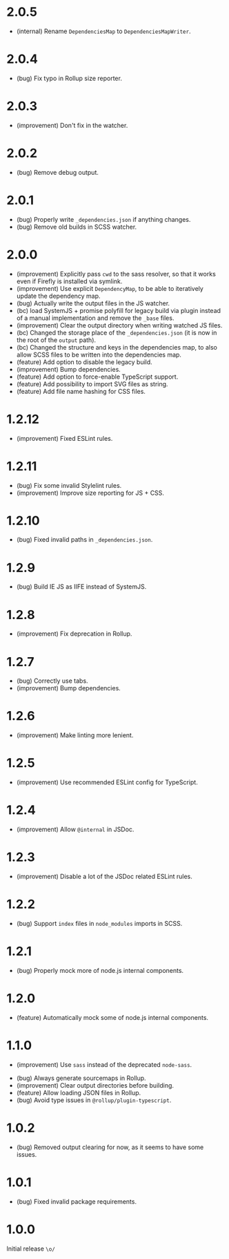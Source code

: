 2.0.5
=====

*   (internal) Rename `DependenciesMap` to `DependenciesMapWriter`.


2.0.4
=====

*   (bug) Fix typo in Rollup size reporter.


2.0.3
=====

*   (improvement) Don't fix in the watcher.


2.0.2
=====

*   (bug) Remove debug output.


2.0.1
=====

*   (bug) Properly write `_dependencies.json` if anything changes.
*   (bug) Remove old builds in SCSS watcher.


2.0.0
=====

*   (improvement) Explicitly pass `cwd` to the sass resolver, so that it works even if Firefly is installed via symlink.
*   (improvement) Use explicit `DependencyMap`, to be able to iteratively update the dependency map.
*   (bug) Actually write the output files in the JS watcher.
*   (bc) load SystemJS + promise polyfill for legacy build via plugin instead of a manual implementation and remove the `_base` files.
*   (improvement) Clear the output directory when writing watched JS files.
*   (bc) Changed the storage place of the `_dependencies.json` (it is now in the root of the `output` path).
*   (bc) Changed the structure and keys in the dependencies map, to also allow SCSS files to be written into the dependencies map.
*   (feature) Add option to disable the legacy build.
*   (improvement) Bump dependencies.
*   (feature) Add option to force-enable TypeScript support.
*   (feature) Add possibility to import SVG files as string.
*   (feature) Add file name hashing for CSS files.


1.2.12
======

*   (improvement) Fixed ESLint rules.


1.2.11
======

*   (bug) Fix some invalid Stylelint rules.
*   (improvement) Improve size reporting for JS + CSS.


1.2.10
======

*   (bug) Fixed invalid paths in `_dependencies.json`.


1.2.9
=====

*   (bug) Build IE JS as IIFE instead of SystemJS. 


1.2.8
=====

*   (improvement) Fix deprecation in Rollup.


1.2.7
=====

*   (bug) Correctly use tabs.
*   (improvement) Bump dependencies.


1.2.6
=====

*   (improvement) Make linting more lenient.


1.2.5
=====

*   (improvement) Use recommended ESLint config for TypeScript.


1.2.4
=====

*   (improvement) Allow `@internal` in JSDoc.


1.2.3
=====

*   (improvement) Disable a lot of the JSDoc related ESLint rules.


1.2.2
=====

*   (bug) Support `index` files in `node_modules` imports in SCSS.


1.2.1
=====

*   (bug) Properly mock more of node.js internal components.


1.2.0
=====

*   (feature) Automatically mock some of node.js internal components.


1.1.0
=====

+   (improvement) Use `sass` instead of the deprecated `node-sass`.
*   (bug) Always generate sourcemaps in Rollup.
*   (improvement) Clear output directories before building.
*   (feature) Allow loading JSON files in Rollup.
*   (bug) Avoid type issues in `@rollup/plugin-typescript`.


1.0.2
=====

*   (bug) Removed output clearing for now, as it seems to have some issues.


1.0.1
=====

*   (bug) Fixed invalid package requirements.


1.0.0
=====

Initial release `\o/`
